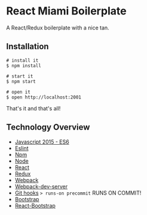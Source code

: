 # React Miami Boilerplate

A React/Redux boilerplate with a nice tan.

## Installation

```
# install it
$ npm install

# start it
$ npm start

# open it
$ open http://localhost:2001

```

That's it and that's all!

## Technology Overview
  * [Javascript 2015 - ES6](http://www.ecma-international.org/ecma-262/6.0/index.html)
  * [Eslint](http://eslint.org)
  * [Npm](https://npmjs.org/)
  * [Node](http://nodejs.org/)
  * [React](https://facebook.github.io/react)
  * [Redux](https://github.com/reactjs/redux)
  * [Webpack](https://webpack.github.io)
  * [Webpack-dev-server](https://webpack.github.io/docs/webpack-dev-server.html)
  * [Git hooks](http://git-scm.com/book/en/Customizing-Git-Git-Hooks) `> runs-on precommit` RUNS ON COMMIT!
  * [Bootstrap](http://getbootstrap.com)
  * [React-Bootstrap](http://react-bootstrap.github.io)
